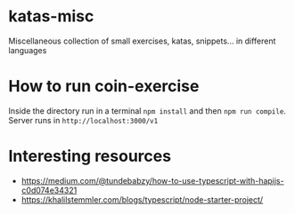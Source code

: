 # katas-misc
Miscellaneous collection of small exercises, katas, snippets... in different languages

# How to run coin-exercise

Inside the directory run in a terminal `npm install` and then `npm run compile`. Server runs in `http://localhost:3000/v1`

# Interesting resources
- https://medium.com/@tundebabzy/how-to-use-typescript-with-hapijs-c0d074e34321
- https://khalilstemmler.com/blogs/typescript/node-starter-project/